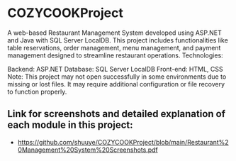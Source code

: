 # COZYCOOKProject
A web-based Restaurant Management System developed using ASP.NET and Java with SQL Server LocalDB. This project includes functionalities like table reservations, order management, menu management, and payment management designed to streamline restaurant operations.
Technologies:

Backend: ASP.NET
Database: SQL Server LocalDB
Front-end: HTML, CSS
Note: This project may not open successfully in some environments due to missing or lost files. It may require additional configuration or file recovery to function properly.


## Link for screenshots and detailed explanation of each module in this project:
- https://github.com/shuuye/COZYCOOKProject/blob/main/Restaurant%20Management%20System%20Screenshots.pdf
